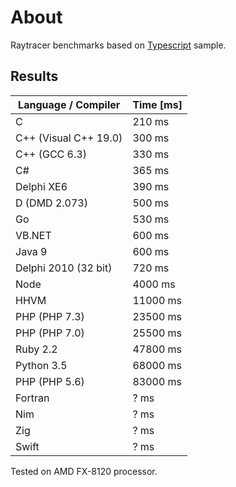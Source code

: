 # About

Raytracer benchmarks based on [Typescript](http://www.typescriptlang.org) sample.

## Results

Language / Compiler       | Time [ms]
------------------------- | -------------
C                         | 210 ms
C++ (Visual C++ 19.0)     | 300 ms
C++ (GCC 6.3)             | 330 ms
C#                        | 365 ms
Delphi XE6                | 390 ms
D (DMD 2.073)             | 500 ms
Go                        | 530 ms
VB.NET                    | 600 ms
Java 9                    | 600 ms
Delphi 2010 (32 bit)      | 720 ms
Node                      | 4000 ms
HHVM                      | 11000 ms
PHP (PHP 7.3)             | 23500 ms
PHP (PHP 7.0)             | 25500 ms
Ruby 2.2                  | 47800 ms
Python 3.5                | 68000 ms
PHP (PHP 5.6)             | 83000 ms
Fortran                   | ? ms
Nim                       | ? ms
Zig                       | ? ms
Swift                     | ? ms

Tested on AMD FX-8120 processor.